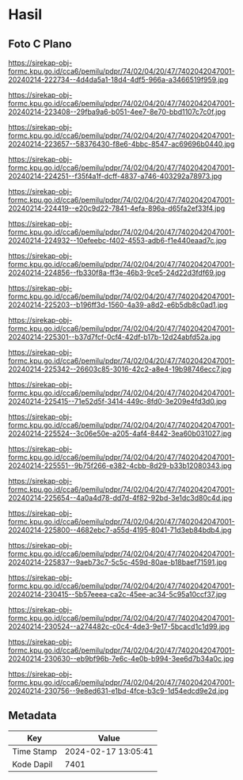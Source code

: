# Hasil

## Foto C Plano

https://sirekap-obj-formc.kpu.go.id/cca6/pemilu/pdpr/74/02/04/20/47/7402042047001-20240214-222734--4d4da5a1-18d4-4df5-966a-a3466519f959.jpg

https://sirekap-obj-formc.kpu.go.id/cca6/pemilu/pdpr/74/02/04/20/47/7402042047001-20240214-223408--29fba9a6-b051-4ee7-8e70-bbd1107c7c0f.jpg

https://sirekap-obj-formc.kpu.go.id/cca6/pemilu/pdpr/74/02/04/20/47/7402042047001-20240214-223657--58376430-f8e6-4bbc-8547-ac69696b0440.jpg

https://sirekap-obj-formc.kpu.go.id/cca6/pemilu/pdpr/74/02/04/20/47/7402042047001-20240214-224251--f35f4a1f-dcff-4837-a746-403292a78973.jpg

https://sirekap-obj-formc.kpu.go.id/cca6/pemilu/pdpr/74/02/04/20/47/7402042047001-20240214-224419--e20c9d22-7841-4efa-896a-d65fa2ef33f4.jpg

https://sirekap-obj-formc.kpu.go.id/cca6/pemilu/pdpr/74/02/04/20/47/7402042047001-20240214-224932--10efeebc-f402-4553-adb6-f1e440eaad7c.jpg

https://sirekap-obj-formc.kpu.go.id/cca6/pemilu/pdpr/74/02/04/20/47/7402042047001-20240214-224856--fb330f8a-ff3e-46b3-9ce5-24d22d3fdf69.jpg

https://sirekap-obj-formc.kpu.go.id/cca6/pemilu/pdpr/74/02/04/20/47/7402042047001-20240214-225203--b196ff3d-1560-4a39-a8d2-e6b5db8c0ad1.jpg

https://sirekap-obj-formc.kpu.go.id/cca6/pemilu/pdpr/74/02/04/20/47/7402042047001-20240214-225301--b37d7fcf-0cf4-42df-b17b-12d24abfd52a.jpg

https://sirekap-obj-formc.kpu.go.id/cca6/pemilu/pdpr/74/02/04/20/47/7402042047001-20240214-225342--26603c85-3016-42c2-a8e4-19b98746ecc7.jpg

https://sirekap-obj-formc.kpu.go.id/cca6/pemilu/pdpr/74/02/04/20/47/7402042047001-20240214-225415--71e52d5f-3414-449c-8fd0-3e209e4fd3d0.jpg

https://sirekap-obj-formc.kpu.go.id/cca6/pemilu/pdpr/74/02/04/20/47/7402042047001-20240214-225524--3c06e50e-a205-4af4-8442-3ea60b031027.jpg

https://sirekap-obj-formc.kpu.go.id/cca6/pemilu/pdpr/74/02/04/20/47/7402042047001-20240214-225551--9b75f266-e382-4cbb-8d29-b33b12080343.jpg

https://sirekap-obj-formc.kpu.go.id/cca6/pemilu/pdpr/74/02/04/20/47/7402042047001-20240214-225654--4a0a4d78-dd7d-4f82-92bd-3e1dc3d80c4d.jpg

https://sirekap-obj-formc.kpu.go.id/cca6/pemilu/pdpr/74/02/04/20/47/7402042047001-20240214-225800--4682ebc7-a55d-4195-8041-71d3eb84bdb4.jpg

https://sirekap-obj-formc.kpu.go.id/cca6/pemilu/pdpr/74/02/04/20/47/7402042047001-20240214-225837--9aeb73c7-5c5c-459d-80ae-b18baef71591.jpg

https://sirekap-obj-formc.kpu.go.id/cca6/pemilu/pdpr/74/02/04/20/47/7402042047001-20240214-230415--5b57eeea-ca2c-45ee-ac34-5c95a10ccf37.jpg

https://sirekap-obj-formc.kpu.go.id/cca6/pemilu/pdpr/74/02/04/20/47/7402042047001-20240214-230524--a274482c-c0c4-4de3-9e17-5bcacd1c1d99.jpg

https://sirekap-obj-formc.kpu.go.id/cca6/pemilu/pdpr/74/02/04/20/47/7402042047001-20240214-230630--eb9bf96b-7e6c-4e0b-b994-3ee6d7b34a0c.jpg

https://sirekap-obj-formc.kpu.go.id/cca6/pemilu/pdpr/74/02/04/20/47/7402042047001-20240214-230756--9e8ed631-e1bd-4fce-b3c9-1d54edcd9e2d.jpg


## Metadata

| Key        | Value               |
| ---------- | ------------------- |
| Time Stamp | 2024-02-17 13:05:41 |
| Kode Dapil | 7401                |



